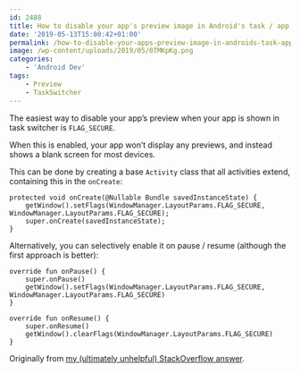 ```yaml
---
id: 2488
title: How to disable your app's preview image in Android's task / app switcher
date: '2019-05-13T15:00:42+01:00'
permalink: /how-to-disable-your-apps-preview-image-in-androids-task-app-switcher/
image: /wp-content/uploads/2019/05/0TMKpKg.png
categories:
    - 'Android Dev'
tags:
    - Preview
    - TaskSwitcher
---
```


The easiest way to disable your app’s preview when your app is shown in task switcher is `FLAG_SECURE`.

When this is enabled, your app won’t display any previews, and instead shows a blank screen for most devices.

This can be done by creating a base `Activity` class that all activities extend, containing this in the `onCreate`:

```
protected void onCreate(@Nullable Bundle savedInstanceState) {
    getWindow().setFlags(WindowManager.LayoutParams.FLAG_SECURE, WindowManager.LayoutParams.FLAG_SECURE);
    super.onCreate(savedInstanceState);
}
```

Alternatively, you can selectively enable it on pause / resume (although the first approach is better):

```
override fun onPause() {
    super.onPause()
    getWindow().setFlags(WindowManager.LayoutParams.FLAG_SECURE, WindowManager.LayoutParams.FLAG_SECURE)
}

override fun onResume() {
    super.onResume()
    getWindow().clearFlags(WindowManager.LayoutParams.FLAG_SECURE)
}
```

Originally from [my (ultimately unhelpful) StackOverflow answer](https://stackoverflow.com/a/56043235/608312).